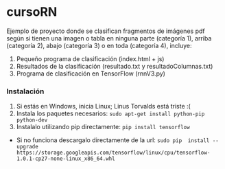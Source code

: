 # cursoRN

Ejemplo de proyecto donde se clasifican fragmentos de imágenes pdf según si tienen una imagen o tabla en ninguna parte (categoría 1), arriba (categoría 2), abajo (categoría 3) o en toda (categoría 4), incluye:

1. Pequeño programa de clasificación (index.html + js)
2. Resultados de la clasificación (resultado.txt y resultadoColumnas.txt)
3. Programa de clasificación en TensorFlow (rnnV3.py)

### Instalación

1. Si estás en Windows, inicia Linux; Linus Torvalds está triste :(
2. Instala los paquetes necesarios: 
```sudo apt-get install python-pip python-dev```
3. Instalalo utilizando pip directamente: 
```pip install tensorflow```
  - Si no funciona descargalo directamente de la url:
 ```sudo pip  install --upgrade https://storage.googleapis.com/tensorflow/linux/cpu/tensorflow-1.0.1-cp27-none-linux_x86_64.whl```
